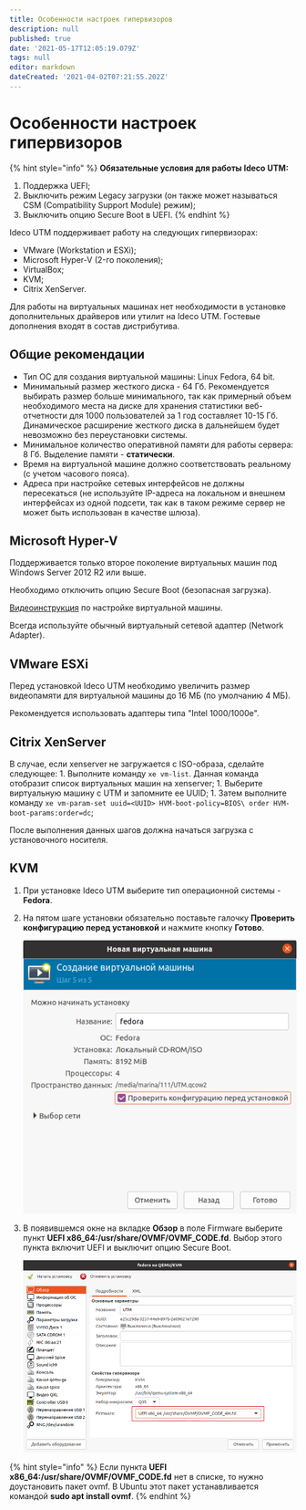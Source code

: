 ```yaml
---
title: Особенности настроек гипервизоров
description: null
published: true
date: '2021-05-17T12:05:19.079Z'
tags: null
editor: markdown
dateCreated: '2021-04-02T07:21:55.202Z'
---
```


# Особенности настроек гипервизоров

{% hint style="info" %}
**Обязательные условия для работы Ideco UTM:** 

1. Поддержка UEFI;
2. Выключить режим Legacy загрузки \(он также может называться CSM \(Compatibility Support Module\) режим\);
3. Выключить опцию Secure Boot в UEFI.
{% endhint %}

Ideco UTM поддерживает работу на следующих гипервизорах:

* VMware \(Workstation и ESXi\);
* Microsoft Hyper-V \(2-го поколения\);
* VirtualBox;
* KVM;
* Citrix XenServer. 

Для работы на виртуальных машинах нет необходимости в установке дополнительных драйверов или утилит на Ideco UTM. Гостевые дополнения входят в состав дистрибутива.

## Общие рекомендации

* Тип ОС для создания виртуальной машины: Linux Fedora, 64 bit.
* Минимальный размер жесткого диска - 64 Гб. Рекомендуется выбирать размер больше минимального, так как примерный объем необходимого места на диске для хранения статистики веб-отчетности для 1000 пользователей за 1 год составляет 10-15 Гб. Динамическое расширение жесткого диска в дальнейшем будет невозможно без переустановки системы.
* Минимальное количество оперативной памяти для работы сервера: 8 Гб. Выделение памяти - **статически**.
* Время на виртуальной машине должно соответствовать реальному \(с учетом часового пояса\).
* Адреса при настройке сетевых интерфейсов не должны пересекаться \(не используйте IP-адреса на локальном и внешнем интерфейсах из одной подсети, так как в таком режиме сервер не может быть использован в качестве шлюза\).

## **Microsoft Hyper-V**

Поддерживается только второе поколение виртуальных машин под Windows Server 2012 R2 или выше.

Необходимо отключить опцию Secure Boot \(безопасная загрузка\).

[Видеоинструкция](https://www.youtube.com/watch?v=dFW_n6dc3B4&feature=youtu.be) по настройке виртуальной машины.

Всегда используйте обычный виртуальный сетевой адаптер \(Network Adapter\).

## VMware ESXi

Перед установкой Ideco UTM необходимо увеличить размер видеопамяти для виртуальной машины до 16 МБ \(по умолчанию 4 МБ\).

Рекомендуется использовать адаптеры типа "Intel 1000/1000e".

## Citrix XenServer

В случае, если xenserver не загружается с ISO-образа, сделайте следующее: 1. Выполните команду `xe vm-list`. Данная команда отобразит список виртуальных машин на xenserver; 1. Выберите виртуальную машину с UTM и запомните ее UUID; 1. Затем выполните команду `xe vm-param-set uuid=<UUID> HVM-boot-policy=BIOS\ order HVM-boot-params:order=dc`;

После выполнения данных шагов должна начаться загрузка с установочного носителя.

## KVM

1. При установке Ideco UTM выберите тип операционной системы - **Fedora**.
2. На пятом шаге установки обязательно поставьте галочку **Проверить конфигурацию перед установкой** и нажмите кнопку **Готово**.

   ![create-vm.png](../.gitbook/assets/create-vm.png)

3. В появившемся окне на вкладке **Обзор** в поле Firmware выберите пункт **UEFI x86\_64:/usr/share/OVMF/OVMF\_CODE.fd**. Выбор этого пункта включит UEFI и выключит опцию Secure Boot.

   ![create-vm1.png](../.gitbook/assets/create-vm1.png)

{% hint style="info" %}
Если пункта **UEFI x86\_64:/usr/share/OVMF/OVMF\_CODE.fd** нет в списке, то нужно доустановить пакет ovmf. В Ubuntu этот пакет устанавливается командой **sudo apt install ovmf**. 
{% endhint %}

